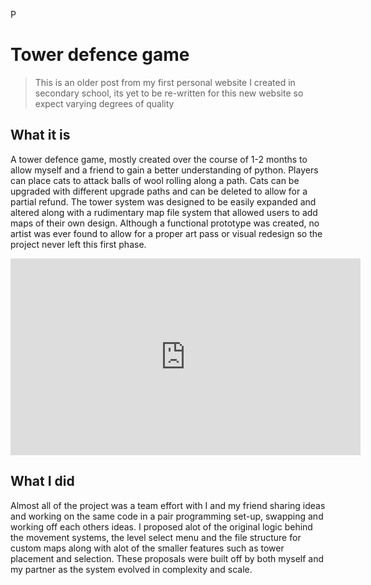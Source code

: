 P
# Tower defence game
> This is an older post from my first personal website I created in secondary school, its yet to be re-written for this new website so expect varying degrees of quality

## What it is
A tower defence game, mostly created over the course of 1-2 months to allow myself and a friend to gain a better understanding of python. Players can place cats to attack balls of wool rolling along a path. Cats can
be upgraded with different upgrade paths and can be deleted to allow  for a partial refund. The tower system was designed to be easily expanded and altered along with a rudimentary map file system that allowed users to
add maps of their own design. Although a functional prototype was created, no artist was ever found to allow for a proper art pass or visual redesign so the project never left this first phase.

<iframe width="560" height="315" src="https://www.youtube.com/embed/YUKdlVf9n30" frameborder="0" allow="accelerometer; autoplay; clipboard-write; encrypted-media; gyroscope; picture-in-picture" allowfullscreen></iframe>

## What I did
Almost all of the project was a team effort with I and my friend sharing ideas and working on the same code in a pair programming set-up, swapping and working off each others ideas. I proposed alot of the original logic behind the movement
systems, the level select menu and the file structure for custom maps along with alot of the smaller features such as tower placement and selection. These proposals were built off by both myself and my partner as the system
evolved in complexity and scale.

